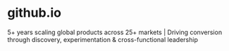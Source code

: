# github.io
5+ years scaling global products across 25+ markets | Driving conversion through discovery, experimentation &amp; cross-functional leadership

